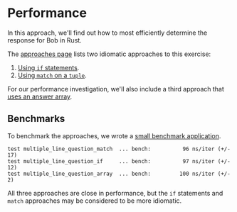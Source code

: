 # Performance

In this approach, we'll find out how to most efficiently determine the response for Bob in Rust.

The [approaches page][approaches] lists two idiomatic approaches to this exercise:

1. [Using `if` statements][approach-if].
2. [Using `match` on a `tuple`][approach-match].

For our performance investigation, we'll also include a third approach that [uses an answer array][approach-answer-array].

## Benchmarks

To benchmark the approaches, we wrote a [small benchmark application][benchmark-application].

```
test multiple_line_question_match  ... bench:          96 ns/iter (+/- 17)
test multiple_line_question_if     ... bench:          97 ns/iter (+/- 12)
test multiple_line_question_array  ... bench:         100 ns/iter (+/- 2)
```

All three approaches are close in performance, but the `if` statements and `match` approaches may be considered to be more idiomatic.

[approaches]: https://exercism.org/tracks/rust/exercises/bob/approaches
[approach-if]: https://exercism.org/tracks/rust/exercises/bob/approaches/if-statements
[approach-match]: https://exercism.org/tracks/rust/exercises/bob/approaches/match-on-tuple
[approach-answer-array]: https://exercism.org/tracks/rust/exercises/bob/approaches/answer-array
[benchmark-application]: https://github.com/exercism/rust/blob/main/exercises/practice/bob/.articles/performance/code/main.rs
